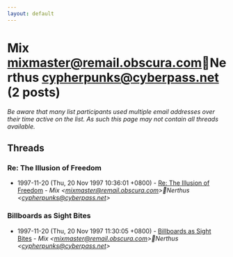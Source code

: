 ```yaml
---
layout: default
---
```


# Mix <mixmaster@remail.obscura.com>Nerthus <cypherpunks@cyberpass.net> (2 posts)

_Be aware that many list participants used multiple email addresses over their time active on the list. As such this page may not contain all threads available._

## Threads

### Re: The Illusion of Freedom
+ 1997-11-20 (Thu, 20 Nov 1997 10:36:01 +0800) - [Re: The Illusion of Freedom](/archive/1997/11/ad13eecf5294ec5f8fdc274beea131f0149f1c57c58be3fe9f0dd13ef20d22e3) - _Mix \<mixmaster@remail.obscura.com\>Nerthus \<cypherpunks@cyberpass.net\>_

### Billboards as Sight Bites
+ 1997-11-20 (Thu, 20 Nov 1997 11:30:05 +0800) - [Billboards as Sight Bites](/archive/1997/11/2e5ad1a959b1a33af1111ea486638a993af8d41aa76961ea334c81c57d7fae2d) - _Mix \<mixmaster@remail.obscura.com\>Nerthus \<cypherpunks@cyberpass.net\>_

